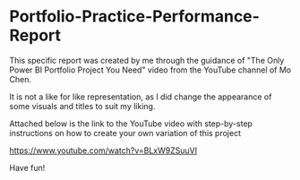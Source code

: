 # Portfolio-Practice-Performance-Report

This specific report was created by me through the guidance of "The Only Power BI Portfolio Project You Need" video from the YouTube channel of Mo Chen.

It is not a like for like representation, as I did change the appearance of some visuals and titles to suit my liking.

Attached below is the link to the YouTube video with step-by-step instructions on how to create your own variation of this project

https://www.youtube.com/watch?v=BLxW9ZSuuVI

Have fun!



